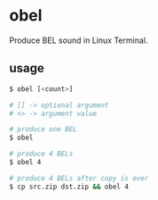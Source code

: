 # obel

Produce BEL sound in Linux Terminal.


## usage

```bash
$ obel [<count>]

# [] -> optional argument
# <> -> argument value
```

```bash
# produce one BEL
$ obel

# produce 4 BELs
$ obel 4

# produce 4 BELs after copy is over
$ cp src.zip dst.zip && obel 4
```
